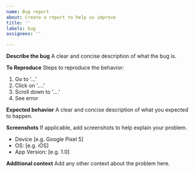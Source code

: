 ```yaml
---
name: Bug report
about: Create a report to help us improve
title: ''
labels: bug
assignees: ''

---
```


**Describe the bug**
A clear and concise description of what the bug is.

**To Reproduce**
Steps to reproduce the behavior:
1. Go to '...'
2. Click on '....'
3. Scroll down to '....'
4. See error

**Expected behavior**
A clear and concise description of what you expected to happen.

**Screenshots**
If applicable, add screenshots to help explain your problem.

-  Device [e.g. Google Pixel 5]
- OS: [e.g. iOS]
 - App Version: [e.g. 1.0]


**Additional context**
Add any other context about the problem here.
